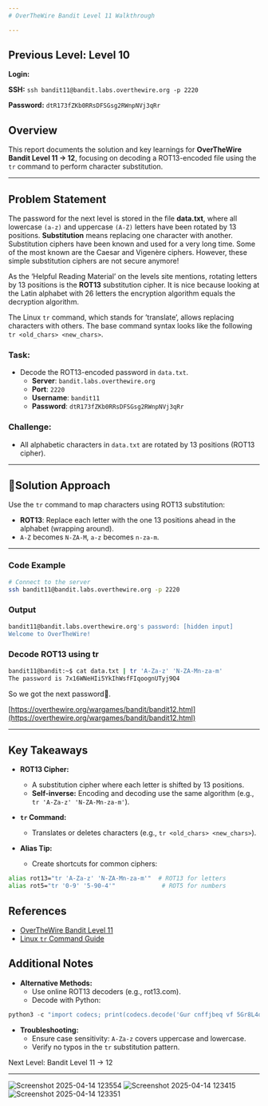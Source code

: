```yaml
---
# OverTheWire Bandit Level 11 Walkthrough

---
```

## **Previous Level:** Level 10

**Login:**

**SSH:** `ssh bandit11@bandit.labs.overthewire.org -p 2220`

**Password:** `dtR173fZKb0RRsDFSGsg2RWnpNVj3qRr`


## **Overview**  
This report documents the solution and key learnings for **OverTheWire Bandit Level 11 → 12**, focusing on decoding a ROT13-encoded file using the `tr` command to perform character substitution.

---

## **Problem Statement**
The password for the next level is stored in the file **data.txt**, where all lowercase `(a-z)` and uppercase `(A-Z)` letters have been rotated by 13 positions.
**Substitution** means replacing one character with another. Substitution ciphers have been known and used for a very long time. Some of the most known are the Caesar and Vigenère ciphers. However, these simple substitution ciphers are not secure anymore!

As the ‘Helpful Reading Material’ on the levels site mentions, rotating letters by 13 positions is the **ROT13** substitution cipher. It is nice because looking at the Latin alphabet with 26 letters the encryption algorithm equals the decryption algorithm.

The Linux `tr` command, which stands for ’translate’, allows replacing characters with others. The base command syntax looks like the following `tr <old_chars> <new_chars>`.

### **Task**:
- Decode the ROT13-encoded password in `data.txt`.
  - **Server**: `bandit.labs.overthewire.org`  
  - **Port**: `2220`  
  - **Username**: `bandit11`  
  - **Password**: `dtR173fZKb0RRsDFSGsg2RWnpNVj3qRr`


### **Challenge**:  
- All alphabetic characters in `data.txt` are rotated by 13 positions (ROT13 cipher).
---

## 🚀**Solution Approach**
Use the `tr` command to map characters using ROT13 substitution:  
- **ROT13**: Replace each letter with the one 13 positions ahead in the alphabet (wrapping around).  
- `A-Z` becomes `N-ZA-M`, `a-z` becomes `n-za-m`.
---


### **Code Example**  
```bash
# Connect to the server
ssh bandit11@bandit.labs.overthewire.org -p 2220
```

### **Output**
```bash
bandit11@bandit.labs.overthewire.org's password: [hidden input]
Welcome to OverTheWire!
```

###  Decode ROT13 using tr
```bash
bandit11@bandit:~$ cat data.txt | tr 'A-Za-z' 'N-ZA-Mn-za-m'
The password is 7x16WNeHIi5YkIhWsfFIqoognUTyj9Q4
```

So we got the next password🎉.

[https://overthewire.org/wargames/bandit/bandit12.html](https://overthewire.org/wargames/bandit/bandit12.html)

---

## Key Takeaways

- **ROT13 Cipher:**
  - A substitution cipher where each letter is shifted by 13 positions.
  - **Self-inverse:** Encoding and decoding use the same algorithm (e.g., `tr 'A-Za-z' 'N-ZA-Mn-za-m'`).

- **`tr` Command:**
  - Translates or deletes characters (e.g., `tr <old_chars> <new_chars>`).

- **Alias Tip:**
  - Create shortcuts for common ciphers:
```bash
alias rot13="tr 'A-Za-z' 'N-ZA-Mn-za-m'"  # ROT13 for letters
alias rot5="tr '0-9' '5-90-4'"             # ROT5 for numbers
 ```

## References
- [OverTheWire Bandit Level 11](https://overthewire.org/wargames/bandit/bandit11.html)
- [Linux `tr` Command Guide](https://man7.org/linux/man-pages/man1/tr.1.html)


 ## Additional Notes
 - **Alternative Methods:**
   - Use online ROT13 decoders (e.g., rot13.com).
   - Decode with Python:

```python
python3 -c "import codecs; print(codecs.decode('Gur cnffjbeq vf 5Gr8L4qetPEsPk8htqjhRK8XSP6x2RHh', 'rot_13'))"
```
- **Troubleshooting:**
  - Ensure case sensitivity: `A-Za-z` covers uppercase and lowercase.
  - Verify no typos in the `tr` substitution pattern.

Next Level: Bandit Level 11 → 12

---


![Screenshot 2025-04-14 123554](https://github.com/user-attachments/assets/52b8d2a2-be0e-4c8d-8b7e-73f0f7abd29b)
![Screenshot 2025-04-14 123415](https://github.com/user-attachments/assets/1a777047-c6f2-43ba-a21b-0f52ab7e4498)
![Screenshot 2025-04-14 123351](https://github.com/user-attachments/assets/a03b7d62-881e-4595-8fc6-00fdfb285990)
